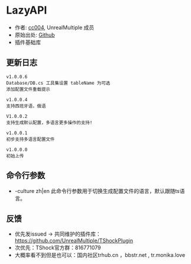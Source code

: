 # LazyAPI

- 作者: [cc004](https://github.com/cc004), UnrealMultiple 成员
- 原始出处: [Github](https://github.com/cc004/LazyUtils)
- 插件基础库

## 更新日志

```
v1.0.0.6
Database/DB.cs 工具集设置 tableName 为可选
添加配置文件重载提示

v1.0.0.4
支持西班牙语，俄语

V1.0.0.2
支持生成默认配置，多语言更多操作的支持!

v1.0.0.1
初步支持多语言配置文件

v1.0.0.0
初始上传
```

## 命令行参数
- -culture zh|en 此命令行参数用于切换生成配置文件的语言，默认跟随ts语言。

## 反馈
- 优先发issued -> 共同维护的插件库：https://github.com/UnrealMultiple/TShockPlugin
- 次优先：TShock官方群：816771079
- 大概率看不到但是也可以：国内社区trhub.cn ，bbstr.net , tr.monika.love
